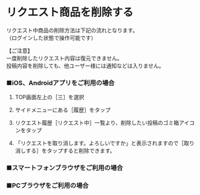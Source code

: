# リクエスト商品を削除する

リクエスト中商品の削除方法は下記の流れとなります。  
（ログインした状態で操作可能です）

【ご注意】  
一度削除したリクエスト内容は復元できません。  
投稿内容を削除しても、他ユーザー様には通知などは入りません。

### ■iOS、Androidアプリをご利用の場合

1. TOP画面左上の［三］を選択

1. サイドメニューにある［履歴］をタップ

1. リクエスト履歴［リクエスト中］一覧より、削除したい投稿のゴミ箱アイコンをタップ

1. 「リクエストを取り消します。よろしいですか」と表示されますので［取り消しする］をタップすると削除できます。

### ■スマートフォンブラウザをご利用の場合

### ■PCブラウザをご利用の場合
